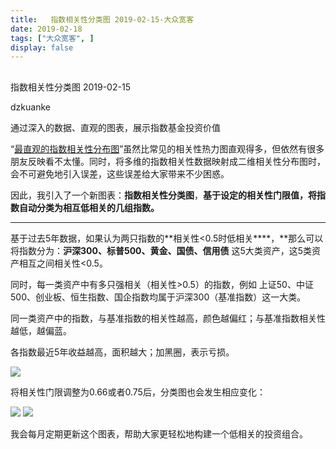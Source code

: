 ```yaml
---
title:   指数相关性分类图 2019-02-15-大众宽客
date: 2019-02-18
tags: ["大众宽客", ]
display: false
---
```



## 



指数相关性分类图 2019-02-15




dzkuanke




通过深入的数据、直观的图表，展示指数基金投资价值


“[最直观的指数相关性分布图](http://mp.weixin.qq.com/s?__biz=MzAwMTc1MDcwNw==&amp;mid=2648273908&amp;idx=1&amp;sn=446b6ff3e528ae058eefb45ddd40ade6&amp;chksm=82f93028b58eb93e0853bf4361b1e7b7f9fd0507815c60030d3a5eed0163830625ff8ae7b712&amp;scene=21#wechat_redirect)”虽然比常见的相关性热力图直观得多，但依然有很多朋友反映看不太懂。同时，将多维的指数相关性数据映射成二维相关性分布图时，会不可避免地引入误差，这些误差给大家带来不少困惑。



因此，我引入了一个新图表：**指数相关性分类图**，**基于设定的相关性门限值，将指数自动分类为相互低相关的几组指数。**

****

基于过去5年数据，如果认为两只指数的**相关性&lt;0.5时低相关****，**那么可以将指数分为：**沪深300、标普500、黄金、国债、信用债** 这5大类资产，这5类资产相互之间相关性&lt;0.5。



同时，每一类资产中有多只强相关（相关性&gt;0.5）的指数，例如 上证50、中证500、创业板、恒生指数、国企指数均属于沪深300（基准指数）这一大类。



同一类资产中的指数，与基准指数的相关性越高，颜色越偏红；与基准指数相关性越低，越偏蓝。



各指数最近5年收益越高，面积越大；加黑圈，表示亏损。



<img class="" data-copyright="0" data-ratio="1.1428571428571428" data-s="300,640" src="https://mmbiz.qpic.cn/mmbiz_png/PKw3FQPmhIhjUibsPlMQ4ibOAUKIRv6VVFcqsCpVIa2RibUCnKfkcOsDtiaNJYQ1q9uDmw4icKgNdzDfTAGHiadURTOg/640?wx_fmt=png" data-type="png" data-w="840" style=""/>



将相关性门限调整为0.66或者0.75后，分类图也会发生相应变化：

<img class="" data-copyright="0" data-ratio="1.7142857142857142" data-s="300,640" src="https://mmbiz.qpic.cn/mmbiz_png/PKw3FQPmhIhjUibsPlMQ4ibOAUKIRv6VVFBZXNckrP7ZicGp3wIcV1iaGcB0zsJvJ60vDRFeIJtkQjt435WWJOQK6g/640?wx_fmt=png" data-type="png" data-w="840" style=""/>

<img class="" data-copyright="0" data-ratio="1.7142857142857142" data-s="300,640" src="https://mmbiz.qpic.cn/mmbiz_png/PKw3FQPmhIhjUibsPlMQ4ibOAUKIRv6VVFPWia5sXtV4xWCGyQLL9gWTkVibia5LicfS1qNOuo48UUiccSFrOPHhz44rQ/640?wx_fmt=png" data-type="png" data-w="840" style=""/>

我会每月定期更新这个图表，帮助大家更轻松地构建一个低相关的投资组合。